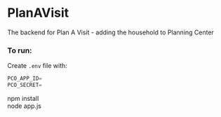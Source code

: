 # PlanAVisit
The backend for Plan A Visit - adding the household to Planning Center

### To run:  
Create `.env` file with:  
```javascript
PCO_APP_ID=
PCO_SECRET=  
```
npm install  
node app.js
